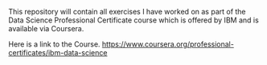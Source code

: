 This repository will contain all exercises I have worked on as part of the Data Science Professional Certificate course which is offered by IBM and is available via Coursera.

Here is a link to the Course. https://www.coursera.org/professional-certificates/ibm-data-science
